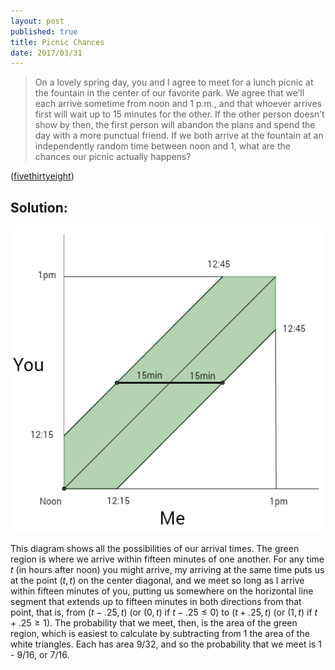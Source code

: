 ```yaml
---
layout: post
published: true
title: Picnic Chances
date: 2017/03/31
---
```



>On a lovely spring day, you and I agree to meet for a lunch picnic at the fountain in the center of our favorite park. We agree that we’ll each arrive sometime from noon and 1 p.m., and that whoever arrives first will wait up to 15 minutes for the other. If the other person doesn’t show by then, the first person will abandon the plans and spend the day with a more punctual friend. If we both arrive at the fountain at an independently random time between noon and 1, what are the chances our picnic actually happens?

<!--more-->

([fivethirtyeight](https://fivethirtyeight.com/features/what-are-the-chances-well-meet-for-lunch/))

## Solution:

![Picnic Graph](/img/Picnic.PNG)

This diagram shows all the possibilities of our arrival times. The green region is where we arrive within fifteen minutes of one another.  For any time $t$ (in hours after noon) you might arrive, my arriving at the same time puts us at the point $(t,t)$ on the center diagonal, and we meet so long as I arrive within fifteen minutes of you, putting us somewhere on the horizontal line segment that extends up to fifteen minutes in both directions from that point, that is, from $(t-.25,t)$ (or $(0,t)$ if $t-.25\leq 0$) to $(t+.25,t)$ (or $(1,t)$ if $t+.25\geq 1$).  The probability that we meet, then, is the area of the green region, which is easiest to calculate by subtracting from 1 the area of the white triangles. Each has area 9/32, and so the probability that we meet is 1 - 9/16, or 7/16.

<br>

